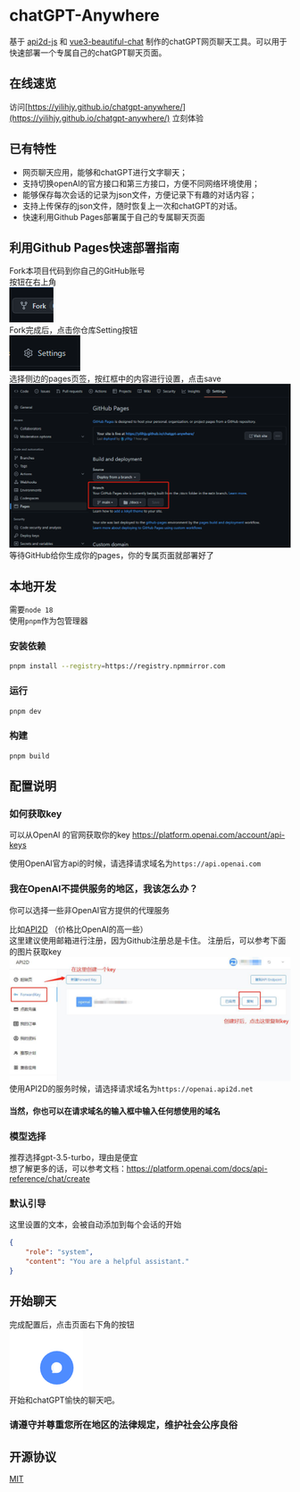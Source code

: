 # chatGPT-Anywhere

基于 [api2d-js](https://github.com/easychen/api2d-js) 和 [vue3-beautiful-chat](https://github.com/Sitronik/vue3-beautiful-chat) 制作的chatGPT网页聊天工具。可以用于快速部署一个专属自己的chatGPT聊天页面。

## 在线速览
访问[https://yilihjy.github.io/chatgpt-anywhere/](https://yilihjy.github.io/chatgpt-anywhere/) 立刻体验

## 已有特性
- 网页聊天应用，能够和chatGPT进行文字聊天；
- 支持切换openAI的官方接口和第三方接口，方便不同网络环境使用；
- 能够保存每次会话的记录为json文件，方便记录下有趣的对话内容；
- 支持上传保存的json文件，随时恢复上一次和chatGPT的对话。
- 快速利用Github Pages部署属于自己的专属聊天页面

## 利用Github Pages快速部署指南

Fork本项目代码到你自己的GitHub账号  
按钮在右上角  
![fork-button](/src/assets/images/fork.png)  
Fork完成后，点击你仓库Setting按钮  
![setting-button](/src/assets/images/setting.png)  
选择侧边的pages页签，按红框中的内容进行设置，点击save
![setting-button](/src/assets/images/pages.png)  
等待GitHub给你生成你的pages，你的专属页面就部署好了

## 本地开发
需要`node 18`  
使用`pnpm`作为包管理器

### 安装依赖
```bash
pnpm install --registry=https://registry.npmmirror.com
```

### 运行
```bash
pnpm dev
```

### 构建
```bash
pnpm build
```


## 配置说明

### 如何获取key

可以从OpenAI 的官网获取你的key
https://platform.openai.com/account/api-keys

使用OpenAI官方api的时候，请选择请求域名为`https://api.openai.com`

### 我在OpenAI不提供服务的地区，我该怎么办？

你可以选择一些非OpenAI官方提供的代理服务

比如[API2D](https://api2d.com/r/186772) （价格比OpenAI的高一些）  
这里建议使用邮箱进行注册，因为Github注册总是卡住。
注册后，可以参考下面的图片获取key  
![create-key](src/assets/images/create-key.jpg)    
使用API2D的服务时候，请选择请求域名为`https://openai.api2d.net`

#### 当然，你也可以在请求域名的输入框中输入任何想使用的域名

### 模型选择
推荐选择gpt-3.5-turbo，理由是便宜  
想了解更多的话，可以参考文档：https://platform.openai.com/docs/api-reference/chat/create

### 默认引导
这里设置的文本，会被自动添加到每个会话的开始
```json
{
    "role": "system",
    "content": "You are a helpful assistant."
}
```

## 开始聊天
完成配置后，点击页面右下角的按钮  
![start-chat](/src/assets/images/start-chat.png)  
开始和chatGPT愉快的聊天吧。

### 请遵守并尊重您所在地区的法律规定，维护社会公序良俗


## 开源协议
[MIT](/LICENSE)